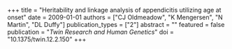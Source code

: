 +++
title = "Heritability and linkage analysis of appendicitis utilizing age at onset"
date = 2009-01-01
authors = ["CJ Oldmeadow", "K Mengersen", "N Martin", "DL Duffy"]
publication_types = ["2"]
abstract = ""
featured = false
publication = "*Twin Research and Human Genetics*"
doi = "10.1375/twin.12.2.150"
+++


